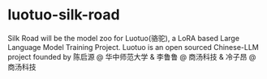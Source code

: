 # luotuo-silk-road
Silk Road will be the model zoo for Luotuo(骆驼), a LoRA based Large Language Model Training Project. Luotuo is an open sourced Chinese-LLM project founded by 陈启源 @ 华中师范大学 &amp; 李鲁鲁 @ 商汤科技 &amp; 冷子昂 @ 商汤科技
